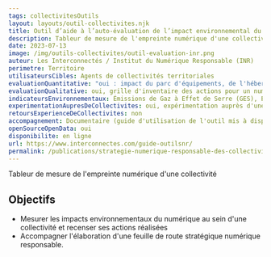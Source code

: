 ```yaml
---
tags: collectivitesOutils
layout: layouts/outil-collectivites.njk
title: Outil d’aide à l’auto-évaluation de l’impact environnemental du numérique pour les collectivités
description: Tableur de mesure de l'empreinte numérique d'une collectivité
date: 2023-07-13
image: /img/outils-collectivites/outil-evaluation-inr.png
auteur: Les Interconnectés / Institut du Numérique Responsable (INR)
perimetre: Territoire
utilisateursCibles: Agents de collectivités territoriales
evaluationQuantitative: "oui : impact du parc d'équipements, de l'hébergement externe, des projets de territoires connecté, des prestations de services, etc.)"
evaluationQualitative: oui, grille d'inventaire des actions pour un numérique responsable à mener au sein d'une collectivité territoriale selon le Référentiel Label Numérique Responsable Collectivités Territoriales (LNR)
indicateursEnvironnementaux: Émissions de Gaz à Effet de Serre (GES), Empreinte en kilos de C02 équivalent (tC02eq) par agent, cette empreinte correspond à la mesure de la quantité de dioxyde de carbone émise par agent
experimentationAupresDeCollectivites: oui, expérimentation auprès d'une trentaine de collectivités
retoursExperienceDeCollectivites: non
accompagnement: Documentaire (guide d'utilisation de l'outil mis à disposition)
openSourceOpenData: oui
disponibilite: en ligne
url: https://www.interconnectes.com/guide-outilsnr/
permalink: /publications/strategie-numerique-responsable-des-collectivites/outils/auto-evaluation-inr/
---
```


Tableur de mesure de l'empreinte numérique d'une collectivité

## Objectifs

- Mesurer les impacts environnementaux du numérique au sein d'une collectivité et recenser ses actions réalisées
- Accompagner l'élaboration d'une feuille de route stratégique numérique responsable.

